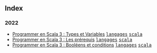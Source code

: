 ## Index

### 2022

* [Programmer en Scala 3 : Types et Variables](/langages/scala/programmer-en-scala-3-types-et-variables.md) [<kbd>langages</kbd>](/langages) [<kbd>scala</kbd>](/langages/scala)
* [Programmer en Scala 3 : Les prérequis](/langages/scala/programmer-en-scala-3-prerequis.md) [<kbd>langages</kbd>](/langages) [<kbd>scala</kbd>](/langages/scala)
* [Programmer en Scala 3 : Booléens et conditions](/langages/scala/programmer-en-scala-3-booleens-et-conditions.md) [<kbd>langages</kbd>](/langages) [<kbd>scala</kbd>](/langages/scala)

